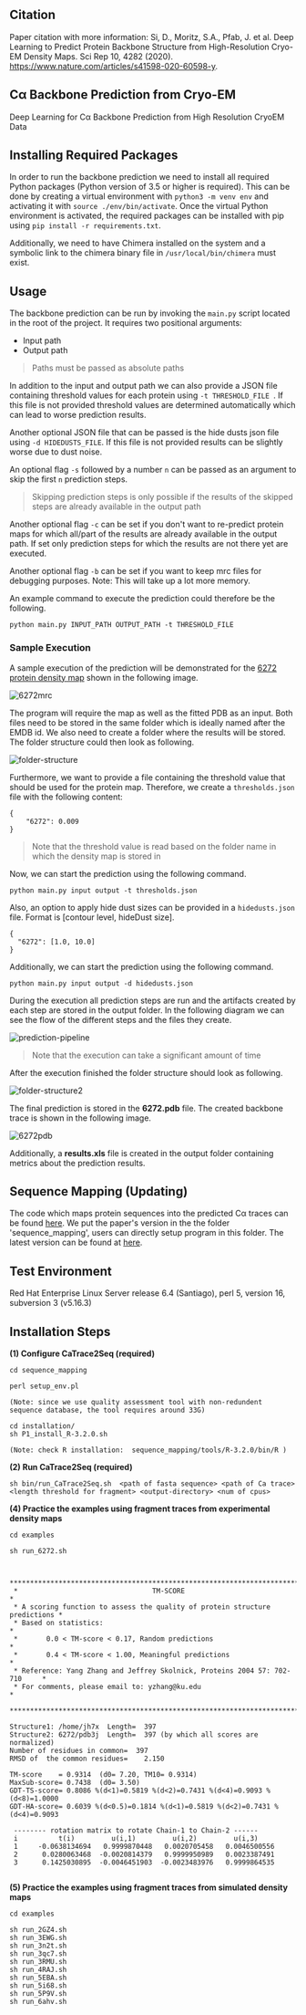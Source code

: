 ## Citation
Paper citation with more information: Si, D., Moritz, S.A., Pfab, J. et al. Deep Learning to Predict Protein Backbone Structure from High-Resolution Cryo-EM Density Maps. Sci Rep 10, 4282 (2020). https://www.nature.com/articles/s41598-020-60598-y.

## Cα Backbone Prediction from Cryo-EM
Deep Learning for Cα Backbone Prediction from High Resolution CryoEM Data

## Installing Required Packages
In order to run the backbone prediction we need to install all required Python packages (Python version of 3.5 or higher is required). This can be done by creating a virtual environment with `python3 -m venv env` and activating it with `source ./env/bin/activate`. Once the virtual Python environment is activated, the required packages can be installed with pip using `pip install -r requirements.txt`.

Additionally, we need to have Chimera installed on the system and a symbolic link to the chimera binary file in `/usr/local/bin/chimera` must exist.

## Usage

The backbone prediction can be run by invoking the `main.py` script located in the root of the project. It requires two positional arguments:

* Input path
* Output path

> Paths must be passed as absolute paths

In addition to the input and output path we can also provide a JSON file containing threshold values for each protein using `-t THRESHOLD_FILE `. If this file is not provided threshold values are determined automatically which can lead to worse prediction results.

Another optional JSON file that can be passed is the hide dusts json file using `-d HIDEDUSTS_FILE`. If this file is not provided results can be slightly worse due to dust noise. 

An optional flag `-s` followed by a number `n` can be passed as an argument to skip the first `n` prediction steps.
> Skipping prediction steps is only possible if the results of the skipped steps are already available in the output path

Another optional flag `-c` can be set if you don't want to re-predict protein maps for which all/part of the results are already available in the output path. If set only prediction steps for which the results are not there yet are executed.

Another optional flag `-b` can be set if you want to keep mrc files for debugging purposes. Note: This will take up a lot more memory.

An example command to execute the prediction could therefore be the following.

`python main.py INPUT_PATH OUTPUT_PATH -t THRESHOLD_FILE`

### Sample Execution
A sample execution of the prediction will be demonstrated for the [6272 protein density map](https://www.emdataresource.org/EMD-6272) shown in the following image.

<img src="https://i.ibb.co/N7rS1Pn/6272mrc.png" alt="6272mrc" border="0">

The program will require the map as well as the fitted PDB as an input. Both files need to be stored in the same folder which is ideally named after the EMDB id. We also need to create a folder where the results will be stored. The folder structure could then look as following.

<img src="https://i.ibb.co/mzRg1XT/folder-structure.png" alt="folder-structure" border="0">

Furthermore, we want to provide a file containing the threshold value that should be used for the protein map. Therefore, we create a `thresholds.json` file with the following content:

```
{
	"6272": 0.009
}
```

> Note that the threshold value is read based on the folder name in which the density map is stored in

Now, we can start the prediction using the following command.

`python main.py input output -t thresholds.json`

Also, an option to apply hide dust sizes can be provided in a `hidedusts.json` file. Format is [contour level, hideDust size].

```
{
  "6272": [1.0, 10.0]
}
``` 

Additionally, we can start the prediction using the following command.

`python main.py input output -d hidedusts.json`

During the execution all prediction steps are run and the artifacts created by each step are stored in the output folder. In the following diagram we can see the flow of the different steps and the files they create.

<img src="https://i.ibb.co/w0DWq2M/prediction-pipeline.png" alt="prediction-pipeline" border="0">

> Note that the execution can take a significant amount of time

After the execution finished the folder structure should look as following.

<img src="https://i.ibb.co/XVKX1q7/folder-structure2.png" alt="folder-structure2" border="0">

The final prediction is stored in the **6272.pdb** file. The created backbone trace is shown in the following image.

<img src="https://i.ibb.co/nbnbtkQ/6272pdb.png" alt="6272pdb" border="0">

Additionally, a **results.xls** file is created in the output folder containing metrics about the prediction results.



## Sequence Mapping (Updating)
The code which maps protein sequences into the predicted Cα traces can be found [here](https://github.com/DrJieHou/CaTrace2Seq/). We put the paper's version in the the folder 'sequence_mapping', users can directly setup program in this folder. The latest version can be found at [here](https://github.com/DrJieHou/CaTrace2Seq/).

Test Environment
--------------------------------------------------------------------------------------
Red Hat Enterprise Linux Server release 6.4 (Santiago), perl 5, version 16, subversion 3 (v5.16.3)

Installation Steps
--------------------------------------------------------------------------------------

**(1) Configure CaTrace2Seq (required)**

```
cd sequence_mapping

perl setup_env.pl

(Note: since we use quality assessment tool with non-redundent sequence database, the tool requires around 33G)

cd installation/
sh P1_install_R-3.2.0.sh  

(Note: check R installation:  sequence_mapping/tools/R-3.2.0/bin/R )
```

**(2) Run CaTrace2Seq (required)**

```
sh bin/run_CaTrace2Seq.sh  <path of fasta sequence> <path of Ca trace> <length threshold for fragment> <output-directory> <num of cpus>
```

**(4) Practice the examples using fragment traces from experimental density maps** 

```
cd examples

sh run_6272.sh


 *****************************************************************************
 *                                 TM-SCORE                                  *
 * A scoring function to assess the quality of protein structure predictions *
 * Based on statistics:                                                      *
 *       0.0 < TM-score < 0.17, Random predictions                           *
 *       0.4 < TM-score < 1.00, Meaningful predictions                       *
 * Reference: Yang Zhang and Jeffrey Skolnick, Proteins 2004 57: 702-710     *
 * For comments, please email to: yzhang@ku.edu                              *
 *****************************************************************************

Structure1: /home/jh7x  Length=  397
Structure2: 6272/pdb3j  Length=  397 (by which all scores are normalized)
Number of residues in common=  397
RMSD of  the common residues=    2.150

TM-score    = 0.9314  (d0= 7.20, TM10= 0.9314)
MaxSub-score= 0.7438  (d0= 3.50)
GDT-TS-score= 0.8086 %(d<1)=0.5819 %(d<2)=0.7431 %(d<4)=0.9093 %(d<8)=1.0000
GDT-HA-score= 0.6039 %(d<0.5)=0.1814 %(d<1)=0.5819 %(d<2)=0.7431 %(d<4)=0.9093

 -------- rotation matrix to rotate Chain-1 to Chain-2 ------
 i          t(i)         u(i,1)         u(i,2)         u(i,3)
 1     -0.0638134694   0.9999870448   0.0020705458   0.0046500556
 2      0.0280063468  -0.0020814379   0.9999950989   0.0023387491
 3      0.1425030895  -0.0046451903  -0.0023483976   0.9999864535
 
```


**(5) Practice the examples using fragment traces from simulated density maps** 

```
cd examples

sh run_2GZ4.sh
sh run_3EWG.sh
sh run_3n2t.sh
sh run_3qc7.sh
sh run_3RMU.sh
sh run_4RAJ.sh
sh run_5EBA.sh
sh run_5i68.sh
sh run_5P9V.sh
sh run_6ahv.sh
